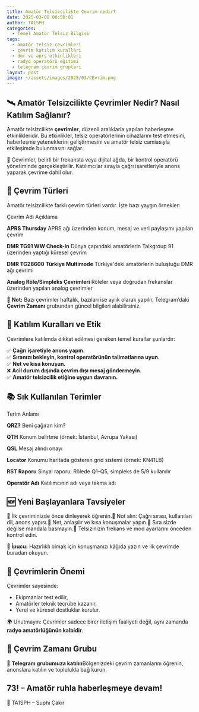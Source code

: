 ```yaml
---
title: Amatör Telsizcilikte Çevrim nedir?
date: 2025-03-08 00:50:01
author: TA1SPH
categories:
  - Temel Amatör Telsiz Bilgisi
tags:
  - amatör telsiz çevrimleri
  - çevrim katılım kuralları
  - dmr ve aprs etkinlikleri
  - radyo operatörü eğitimi
  - telegram çevrim grupları
layout: post
image: ~/assets/images/2025/03/CEvrim.png
---
```

## 🛰️ Amatör Telsizcilikte Çevrimler Nedir? Nasıl Katılım Sağlanır?

Amatör telsizcilikte **çevrimler**, düzenli aralıklarla yapılan haberleşme etkinlikleridir. Bu etkinlikler, telsiz operatörlerinin cihazlarını test etmesini, haberleşme yeteneklerini geliştirmesini ve amatör telsiz camiasıyla etkileşimde bulunmasını sağlar.

📡 Çevrimler, belirli bir frekansta veya dijital ağda, bir kontrol operatörü yönetiminde gerçekleştirilir. Katılımcılar sırayla çağrı işaretleriyle anons yaparak çevrime dahil olur.

## 🔄 Çevrim Türleri

Amatör telsizcilikte farklı çevrim türleri vardır. İşte bazı yaygın örnekler:

Çevrim Adı
Açıklama

**APRS Thursday**
APRS ağı üzerinden konum, mesaj ve veri paylaşımı yapılan çevrim

**DMR TG91 WW Check-in**
Dünya çapındaki amatörlerin Talkgroup 91 üzerinden yaptığı küresel çevrim

**DMR TG28600 Türkiye Multimode**
Türkiye'deki amatörlerin buluştuğu DMR ağı çevrimi

**Analog Röle/Simpleks Çevrimleri**
Röleler veya doğrudan frekanslar üzerinden yapılan analog çevrimler

💬 **Not:** Bazı çevrimler haftalık, bazıları ise aylık olarak yapılır. Telegram’daki **Çevrim Zamanı** grubundan güncel bilgileri alabilirsiniz.

## 🧭 Katılım Kuralları ve Etik

Çevrimlere katılımda dikkat edilmesi gereken temel kurallar şunlardır:

✅ **Çağrı işaretiyle anons yapın.**\
✅ **Sıranızı bekleyin, kontrol operatörünün talimatlarına uyun.**\
✅ **Net ve kısa konuşun.**\
❌ **Acil durum dışında çevrim dışı mesaj göndermeyin.**\
✅ **Amatör telsizcilik etiğine uygun davranın.**

## 📚 Sık Kullanılan Terimler

Terim
Anlamı

**QRZ?**
Beni çağıran kim?

**QTH**
Konum belirtme (örnek: İstanbul, Avrupa Yakası)

**QSL**
Mesaj alındı onayı

**Locator**
Konumu haritada gösteren grid sistemi (örnek: KN41LB)

**RST Raporu**
Sinyal raporu: Rölede Q1–Q5, simpleks de 5/9 kullanılır

**Operatör Adı**
Katılımcının adı veya takma adı

## 🆕 Yeni Başlayanlara Tavsiyeler

🔹 İlk çevriminizde önce dinleyerek öğrenin.🔹 Not alın: Çağrı sırası, kullanılan dil, anons yapısı.🔹 Net, anlaşılır ve kısa konuşmalar yapın.🔹 Sıra sizde değilse mandala basmayın.🔹 Telsizinizin frekans ve mod ayarlarını önceden kontrol edin.

📑 **İpucu:** Hazırlıklı olmak için konuşmanızı kâğıda yazın ve ilk çevrimde buradan okuyun.

## 🤝 Çevrimlerin Önemi

Çevrimler sayesinde:

* Ekipmanlar test edilir,
* Amatörler teknik tecrübe kazanır,
* Yerel ve küresel dostluklar kurulur.

🌍 Unutmayın: Çevrimler sadece birer iletişim faaliyeti değil, aynı zamanda **radyo amatörlüğünün kalbidir**.

## 📣 Çevrim Zamanı Grubu

📲 **Telegram grubumuza katılın**Bölgenizdeki çevrim zamanlarını öğrenin, anonslara katılın ve toplulukla bağ kurun.

## 73! – Amatör ruhla haberleşmeye devam!

📡 TA1SPH – Suphi Çakır
